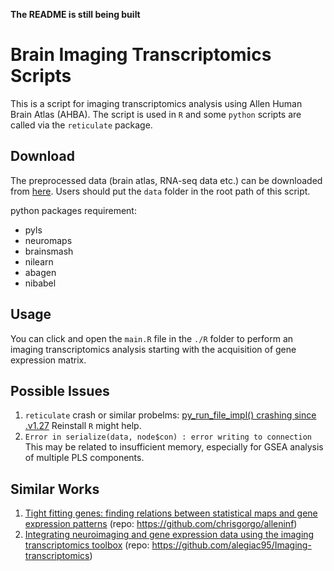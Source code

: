 **The README is still being built**

# Brain Imaging Transcriptomics Scripts

This is a script for imaging transcriptomics analysis using Allen Human Brain Atlas (AHBA). The script is used in `R` and some `python` scripts are called via the `reticulate` package.

## Download

The preprocessed data (brain atlas, RNA-seq data etc.) can be downloaded from [here](https://drive.google.com/file/d/1HmgRQwb_udEsU32j-6DthM5YJzrouFTp/view?usp=sharing). Users should put the `data` folder in the root path of this script.

python packages requirement:
- pyls
- neuromaps
- brainsmash
- nilearn
- abagen
- nibabel

## Usage

You can click and open the `main.R` file in the `./R` folder to perform an imaging transcriptomics analysis starting with the acquisition of gene expression matrix.

## Possible Issues

1. `reticulate` crash or similar probelms: [py_run_file_impl() crashing since .v1.27](https://github.com/rstudio/reticulate/issues/1422)
Reinstall `R` might help.
2. `Error in serialize(data, node$con) : error writing to connection`
This may be related to insufficient memory, especially for GSEA analysis of multiple PLS components.

## Similar Works

1. [Tight fitting genes: finding relations between statistical maps and gene expression patterns](https://www.semanticscholar.org/paper/Tight-fitting-genes%3A-finding-relations-between-maps-Gorgolewski-Fox/ae3a76f517bc921664d717a5032b3dc75fe9d7ae?utm_source=direct_link&sort=relevance&page=5) (repo: https://github.com/chrisgorgo/alleninf)
2. [Integrating neuroimaging and gene expression data using the imaging transcriptomics toolbox](https://linkinghub.elsevier.com/retrieve/pii/S2666166722001952) (repo: https://github.com/alegiac95/Imaging-transcriptomics)